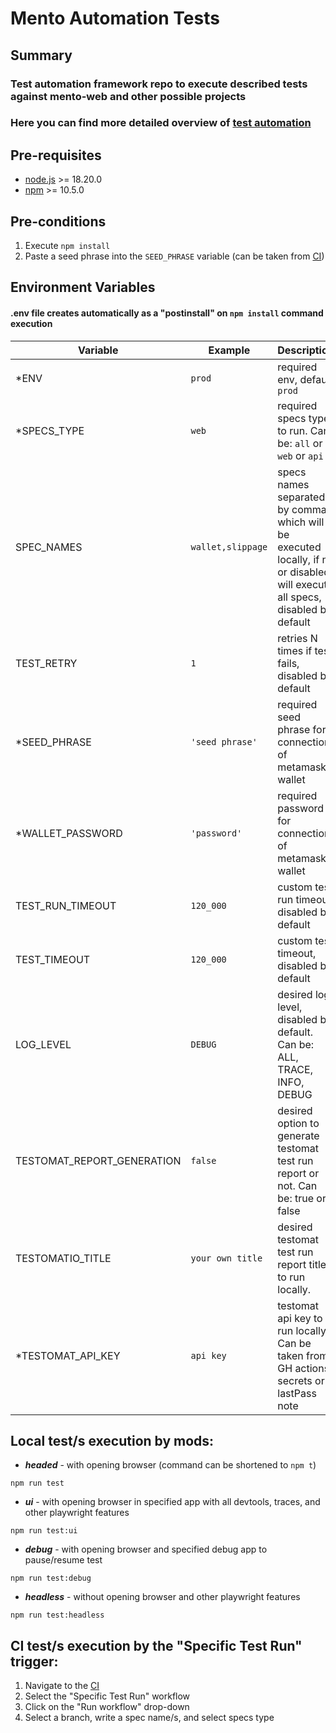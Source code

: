 # Mento Automation Tests

## Summary

### Test automation framework repo to execute described tests against mento-web and other possible projects

### Here you can find more detailed overview of [test automation](https://www.notion.so/mentolabs/Test-Automation-12da2148cc5c8010bae9cf8150e5c13f)

## Pre-requisites

- [node.js](https://nodejs.org/en) >= 18.20.0
- [npm](https://nodejs.org/en) >= 10.5.0

## Pre-conditions

1. Execute `npm install`
2. Paste a seed phrase into the `SEED_PHRASE` variable (can be taken from [CI](https://github.com/mento-protocol/mento-automation-tests/settings/secrets/actions))

## Environment Variables

#### .env file creates automatically as a "postinstall" on `npm install` command execution

| Variable                   | Example           | Description                                                                                                                  |
| -------------------------- | ----------------- | ---------------------------------------------------------------------------------------------------------------------------- |
| \*ENV                      | `prod`            | required env, default `prod`                                                                                                 |
| \*SPECS_TYPE               | `web`             | required specs type to run. Can be: `all` or `web` or `api`                                                                  |
| SPEC_NAMES                 | `wallet,slippage` | specs names separated by comma which will be executed locally, if no or disabled will execute all specs, disabled by default |
| TEST_RETRY                 | `1`               | retries N times if test fails, disabled by default                                                                           |
| \*SEED_PHRASE              | `'seed phrase'`   | required seed phrase for connection of metamask wallet                                                                       |
| \*WALLET_PASSWORD          | `'password'`      | required password for connection of metamask wallet                                                                          |
| TEST_RUN_TIMEOUT           | `120_000`         | custom test run timeout, disabled by default                                                                                 |
| TEST_TIMEOUT               | `120_000`         | custom test timeout, disabled by default                                                                                     |
| LOG_LEVEL                  | `DEBUG`           | desired log level, disabled by default. Can be: ALL, TRACE, INFO, DEBUG                                                      |
| TESTOMAT_REPORT_GENERATION | `false`           | desired option to generate testomat test run report or not. Can be: true or false                                            |
| TESTOMATIO_TITLE           | `your own title`  | desired testomat test run report title to run locally.                                                                       |
| \*TESTOMAT_API_KEY         | `api key`         | testomat api key to run locally. Can be taken from GH actions secrets or lastPass note                                       |

## Local test/s execution by mods:

- _**headed**_ - with opening browser (command can be shortened to `npm t`)

`npm run test`

- _**ui**_ - with opening browser in specified app with all devtools, traces, and other playwright features

`npm run test:ui`

- _**debug**_ - with opening browser and specified debug app to pause/resume test

`npm run test:debug`

- _**headless**_ - without opening browser and other playwright features

`npm run test:headless`

## CI test/s execution by the "Specific Test Run" trigger:

1. Navigate to the [CI](https://github.com/mento-protocol/mento-automation-tests/actions)
2. Select the "Specific Test Run" workflow
3. Click on the "Run workflow" drop-down
4. Select a branch, write a spec name/s, and select specs type
